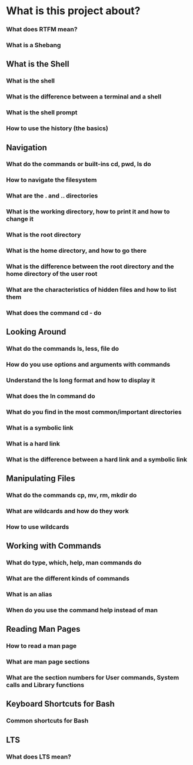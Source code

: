 # What is this project about?

### What does RTFM mean?
### What is a Shebang

## What is the Shell

### What is the shell
### What is the difference between a terminal and a shell
### What is the shell prompt
### How to use the history (the basics)

## Navigation

### What do the commands or built-ins cd, pwd, ls do
### How to navigate the filesystem
### What are the . and .. directories
### What is the working directory, how to print it and how to change it
### What is the root directory
### What is the home directory, and how to go there
### What is the difference between the root directory and the home directory of the user root
### What are the characteristics of hidden files and how to list them
### What does the command cd - do

## Looking Around

### What do the commands ls, less, file do
### How do you use options and arguments with commands
### Understand the ls long format and how to display it
### What does the ln command do
### What do you find in the most common/important directories
### What is a symbolic link
### What is a hard link
### What is the difference between a hard link and a symbolic link

## Manipulating Files

### What do the commands cp, mv, rm, mkdir do
### What are wildcards and how do they work
### How to use wildcards

## Working with Commands

### What do type, which, help, man commands do
### What are the different kinds of commands
### What is an alias
### When do you use the command help instead of man

## Reading Man Pages

### How to read a man page
### What are man page sections
### What are the section numbers for User commands, System calls and Library functions

## Keyboard Shortcuts for Bash

### Common shortcuts for Bash

## LTS

### What does LTS mean?
